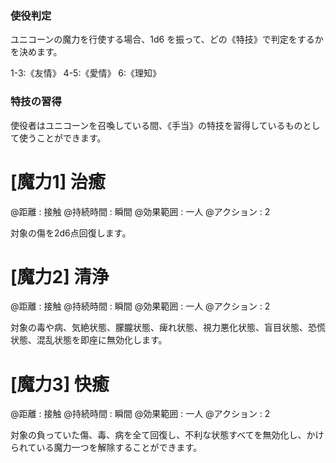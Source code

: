 

### 使役判定

ユニコーンの魔力を行使する場合、1d6 を振って、どの《特技》で判定をするかを決めます。

1-3:《友情》	4-5:《愛情》	6:《理知》

### 特技の習得

使役者はユニコーンを召喚している間、《手当》の特技を習得しているものとして使うことができます。


# [魔力1] 治癒

@距離 : 接触	@持続時間 : 瞬間	@効果範囲 : 一人	@アクション : 2

対象の傷を2d6点回復します。

# [魔力2] 清浄

@距離 : 接触	@持続時間 : 瞬間	@効果範囲 : 一人	@アクション : 2

対象の毒や病、気絶状態、朦朧状態、痺れ状態、視力悪化状態、盲目状態、恐慌状態、混乱状態を即座に無効化します。



# [魔力3] 快癒

@距離 : 接触	@持続時間 : 瞬間	@効果範囲 : 一人	@アクション : 2

対象の負っていた傷、毒、病を全て回復し、不利な状態すべてを無効化し、かけられている魔力一つを解除することができます。

